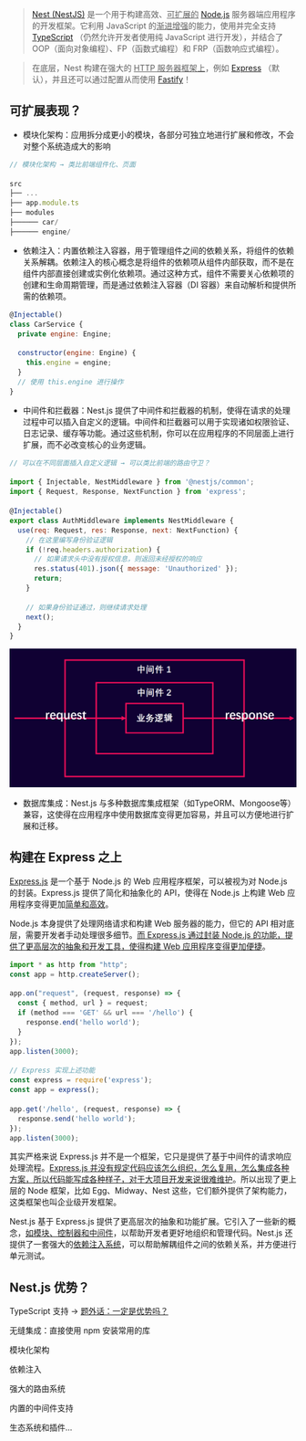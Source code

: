 > [Nest (NestJS)](https://nestjs.bootcss.com/) 是一个用于构建高效、<u>可扩展的</u> [Node.js](https://nodejs.org/en) 服务器端应用程序的开发框架。它利用 JavaScript 的<u>渐进增强</u>的能力，使用并完全支持 [TypeScript](https://www.typescriptlang.org/) （仍然允许开发者使用纯 JavaScript 进行开发），并结合了 OOP（面向对象编程）、FP（函数式编程）和 FRP（函数响应式编程）。

> 在底层，Nest 构建在强大的 <u>HTTP 服务器框架上</u>，例如 [Express](https://expressjs.com/) （默认），并且还可以通过配置从而使用 [Fastify](https://github.com/fastify/fastify)！

## 可扩展表现？

- 模块化架构：应用拆分成更小的模块，各部分可独立地进行扩展和修改，不会对整个系统造成大的影响

```javascript
// 模块化架构 → 类比前端组件化、页面
 
src
├── ...
├── app.module.ts
├── modules
├────── car/
├────── engine/
```

- 依赖注入：内置依赖注入容器，用于管理组件之间的依赖关系，将组件的依赖关系解耦。依赖注入的核心概念是将组件的依赖项从组件内部获取，而不是在组件内部直接创建或实例化依赖项。通过这种方式，组件不需要关心依赖项的创建和生命周期管理，而是通过依赖注入容器（DI 容器）来自动解析和提供所需的依赖项。

```javascript
@Injectable()
class CarService {
  private engine: Engine;
 
  constructor(engine: Engine) {
    this.engine = engine;
  }
  // 使用 this.engine 进行操作
}
```

- 中间件和拦截器：Nest.js 提供了中间件和拦截器的机制，使得在请求的处理过程中可以插入自定义的逻辑。中间件和拦截器可以用于实现诸如权限验证、日志记录、缓存等功能。通过这些机制，你可以在应用程序的不同层面上进行扩展，而不必改变核心的业务逻辑。

```javascript
// 可以在不同层面插入自定义逻辑 → 可以类比前端的路由守卫？
 
import { Injectable, NestMiddleware } from '@nestjs/common';
import { Request, Response, NextFunction } from 'express';
 
@Injectable()
export class AuthMiddleware implements NestMiddleware {
  use(req: Request, res: Response, next: NextFunction) {
    // 在这里编写身份验证逻辑
    if (!req.headers.authorization) {
      // 如果请求头中没有授权信息，则返回未经授权的响应
      res.status(401).json({ message: 'Unauthorized' });
      return;
    }
 
    // 如果身份验证通过，则继续请求处理
    next();
  }
}
```
![](/images/middleware.png)

- 数据库集成：Nest.js 与多种数据库集成框架（如TypeORM、Mongoose等）兼容，这使得在应用程序中使用数据库变得更加容易，并且可以方便地进行扩展和迁移。

## 构建在 Express 之上
[Express.js](https://expressjs.com/) 是一个基于 Node.js 的 Web 应用程序框架，可以被视为对 Node.js 的封装。Express.js 提供了简化和抽象化的 API，使得在 Node.js 上构建 Web 应用程序变得更加<u>简单和高效</u>。

Node.js 本身提供了处理网络请求和构建 Web 服务器的能力，但它的 API 相对底层，需要开发者手动处理很多细节。<u>而 Express.js 通过封装 Node.js 的功能，提供了更高层次的抽象和开发工具，使得构建 Web 应用程序变得更加便捷</u>。

```javascript
import * as http from "http";
const app = http.createServer();
 
app.on("request", (request, response) => {
  const { method, url } = request;
  if (method === 'GET' && url === '/hello') {
    response.end('hello world');
  }
});
app.listen(3000);
 
// Express 实现上述功能
const express = require('express');
const app = express();
 
app.get('/hello', (request, response) => {
  response.send('hello world');
});
app.listen(3000);
```

其实严格来说 Express.js 并不是一个框架，它只是提供了基于中间件的请求响应处理流程。<u>Express.js 并没有规定代码应该怎么组织，怎么复用，怎么集成各种方案，所以代码能写成各种样子，对于大项目开发来说很难维护</u>。所以出现了更上层的 Node 框架，比如 Egg、Midway、Nest 这些，它们额外提供了架构能力，这类框架也叫企业级开发框架</u>。

Nest.js 基于 Express.js 提供了更高层次的抽象和功能扩展。它引入了一些新的概念，<u>如模块、控制器和中间件</u>，以帮助开发者更好地组织和管理代码。Nest.js 还提供了一套强大的<u>依赖注入系统</u>，可以帮助解耦组件之间的依赖关系，并方便进行单元测试。

## Nest.js 优势？
TypeScript 支持 → [题外话：一定是优势吗？](https://juejin.cn/post/7218117377052377143)

无缝集成：直接使用 npm 安装常用的库

模块化架构

依赖注入

强大的路由系统

内置的中间件支持

生态系统和插件...
